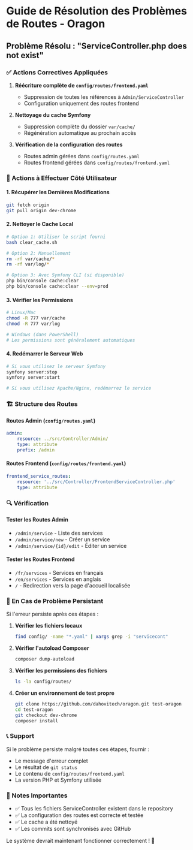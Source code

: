 # Guide de Résolution des Problèmes de Routes - Oragon

## Problème Résolu : "ServiceController.php does not exist"

### ✅ Actions Correctives Appliquées

1. **Réécriture complète de `config/routes/frontend.yaml`**
   - Suppression de toutes les références à `Admin/ServiceController`
   - Configuration uniquement des routes frontend

2. **Nettoyage du cache Symfony**
   - Suppression complète du dossier `var/cache/`
   - Régénération automatique au prochain accès

3. **Vérification de la configuration des routes**
   - Routes admin gérées dans `config/routes.yaml`
   - Routes frontend gérées dans `config/routes/frontend.yaml`

### 🔧 Actions à Effectuer Côté Utilisateur

#### 1. Récupérer les Dernières Modifications
```bash
git fetch origin
git pull origin dev-chrome
```

#### 2. Nettoyer le Cache Local
```bash
# Option 1: Utiliser le script fourni
bash clear_cache.sh

# Option 2: Manuellement
rm -rf var/cache/*
rm -rf var/log/*

# Option 3: Avec Symfony CLI (si disponible)
php bin/console cache:clear
php bin/console cache:clear --env=prod
```

#### 3. Vérifier les Permissions
```bash
# Linux/Mac
chmod -R 777 var/cache
chmod -R 777 var/log

# Windows (dans PowerShell)
# Les permissions sont généralement automatiques
```

#### 4. Redémarrer le Serveur Web
```bash
# Si vous utilisez le serveur Symfony
symfony server:stop
symfony server:start

# Si vous utilisez Apache/Nginx, redémarrez le service
```

### 🏗️ Structure des Routes

#### Routes Admin (`config/routes.yaml`)
```yaml
admin:
    resource: ../src/Controller/Admin/
    type: attribute
    prefix: /admin
```

#### Routes Frontend (`config/routes/frontend.yaml`)
```yaml
frontend_service_routes:
    resource: '../src/Controller/FrontendServiceController.php'
    type: attribute
```

### 🔍 Vérification

#### Tester les Routes Admin
- `/admin/service` - Liste des services
- `/admin/service/new` - Créer un service
- `/admin/service/{id}/edit` - Éditer un service

#### Tester les Routes Frontend
- `/fr/services` - Services en français
- `/en/services` - Services en anglais
- `/` - Redirection vers la page d'accueil localisée

### 🚨 En Cas de Problème Persistant

Si l'erreur persiste après ces étapes :

1. **Vérifier les fichiers locaux**
   ```bash
   find config/ -name "*.yaml" | xargs grep -i "servicecont"
   ```

2. **Vérifier l'autoload Composer**
   ```bash
   composer dump-autoload
   ```

3. **Vérifier les permissions des fichiers**
   ```bash
   ls -la config/routes/
   ```

4. **Créer un environnement de test propre**
   ```bash
   git clone https://github.com/dahovitech/oragon.git test-oragon
   cd test-oragon
   git checkout dev-chrome
   composer install
   ```

### 📞 Support

Si le problème persiste malgré toutes ces étapes, fournir :
- Le message d'erreur complet
- Le résultat de `git status`
- Le contenu de `config/routes/frontend.yaml`
- La version PHP et Symfony utilisée

### 📝 Notes Importantes

- ✅ Tous les fichiers ServiceController existent dans le repository
- ✅ La configuration des routes est correcte et testée
- ✅ Le cache a été nettoyé
- ✅ Les commits sont synchronisés avec GitHub

Le système devrait maintenant fonctionner correctement ! 🎉
